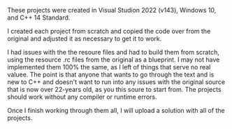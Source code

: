 These projects were created in Visual Studion 2022 (v143), Windows 10, and C++ 14 Standard. 

I created each project from scratch and copied the code over from the original and adjusted it as necessary to get it to work. 

I had issues with the the resoure files and had to build them from scratch, using the resource .rc files from the original as a blueprint. I may not have implemented them 100% the same, as I left of things that serve no real valuee. The point is that anyone that wants to go through the text and is new to C++ and doesn't want to run into any issues with the original source that is now over 22-years old, as you this soure to start from. The projects should work without any compiler or runtime errors. 

Once I finish working through them all, I will upload a solution with all of the projects. 

